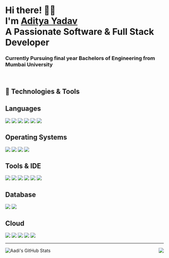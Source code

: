   <!-- Hi there! Feel free to make this your own but don't use my data --> 
<h1>Hi there! 👋😄<br>I'm <a href="https://www.adityayadav.my.id/">Aditya Yadav</a><br>A Passionate Software & Full Stack Developer</h1>
<h3>Currently Pursuing final year Bachelors of Engineering from Mumbai University</h3>
<br>

## 🔧 Technologies & Tools <br></hr>   

## Languages
![](https://img.shields.io/badge/Code-csharp-informational?style=flat&logo=csharp&logoColor=white&color=2bbc8a)
![](https://img.shields.io/badge/Code-.NET-informational?style=flat&logo=.net&logoColor=white&color=2bbc8a)
![](https://img.shields.io/badge/Code-Python-informational?style=flat&logo=python&logoColor=white&color=2bbc8a)
![](https://img.shields.io/badge/Code-JavaScript-informational?style=flat&logo=javascript&logoColor=white&color=2bbc8a)
![](https://img.shields.io/badge/Code-Java-informational?style=flat&logo=java&logoColor=white&color=2bbc8a)
![](https://img.shields.io/badge/Code-C++-informational?style=flat&logo=cplusplus&logoColor=white&color=2bbc8a)
![]()
## Operating Systems
![](https://img.shields.io/badge/OS-Linux-informational?style=flat&logo=linux&logoColor=white&color=2bbc8a)
![](https://img.shields.io/badge/Code-windows-informational?style=flat&logo=windows&logoColor=white&color=2bbc8a)
![](https://img.shields.io/badge/Shell-Bash-informational?style=flat&logo=gnu-bash&logoColor=white&color=2bbc8a)
![](https://img.shields.io/badge/Code-MacOS-informational?style=flat&logo=macos&logoColor=white&color=2bbc8a)
![]()
![]()
## Tools & IDE
![](https://img.shields.io/badge/Tools-Docker-informational?style=flat&logo=docker&logoColor=white&color=2bbc8a)
![](https://img.shields.io/badge/Editor-IntelliJ_IDEA-informational?style=flat&logo=intellij-idea&logoColor=white&color=2bbc8a)
![](https://img.shields.io/badge/Editor-VisualStudioCode-informational?style=flat&logo=visualstudio&logoColor=white&color=2bbc8a)
![](https://img.shields.io/badge/Editor-Sublime-informational?style=flat&logo=sublimetext&logoColor=white&color=2bbc8a)
![](https://img.shields.io/badge/Editor-Notepad++-informational?style=flat&logo=notepadplusplus&logoColor=white&color=2bbc8a)
![](https://img.shields.io/badge/IDE-Visual%20Studio-informational?style=flat&logo=visualstudio&logoColor=white&color=2bbc8a)
## Database
![](https://img.shields.io/badge/Database-MongoDB-informational?style=flat&logo=mongodb&logoColor=white&color=2bbc8a)
![](https://img.shields.io/badge/Tools-PostgreSQL-informational?style=flat&logo=postgresql&logoColor=white&color=2bbc8a)
![]()
![]()
## Cloud
![](https://img.shields.io/badge/Cloud-Digital_Ocean-informational?style=flat&logo=digitalocean&logoColor=white&color=2bbc8a)
![](https://img.shields.io/badge/Cloud-Google%20Cloud%20Platform-informational?style=flat&logo=googlecloud&logoColor=white&color=2bbc8a)
![](https://img.shields.io/badge/Cloud-amazon-informational?style=flat&logo=amazon&logoColor=white&color=2bbc8a)
![](https://img.shields.io/badge/Cloud-Microsoft%20Azure-informational?style=flat&logo=microsoftazure&logoColor=white&color=2bbc8a)
![](https://img.shields.io/badge/Cloud-Netlify-informational?style=flat&logo=Netlify&logoColor=white&color=2bbc8a)<br><hr>
<a href="https://github.com/Aadi2001">
  <img align="right" src="https://github-readme-stats.vercel.app/api/top-langs/?username=Aadi2001&hide=CSS&title_color=ffffff&text_color=c9cacc&icon_color=2bbc8a&bg_color=1d1f21&langs_count=3" />
</a>
<a href="https://github.com/Aadi2001">
  <img align="left" src="https://github-readme-stats.vercel.app/api?username=Aadi2001" alt="Aadi's GitHub Stats" />
</a>
